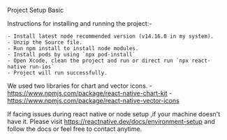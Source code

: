 Project Setup Basic

Instructions for installing and running the project:-

	- Install latest node recommended version (v14.16.0 in my system).
	- Unzip the Source file.
	- Run npm install to install node modules.
	- Install pods by using `npx pod-install`
	- Open Xcode, clean the project and run or direct run `npx react-native run-ios`
	- Project will run successfully.
	
We used two libraries for chart and vector icons.
    - https://www.npmjs.com/package/react-native-chart-kit 
    - https://www.npmjs.com/package/react-native-vector-icons 

If facing issues during react native or node setup ,if your machine doesn't have it. Please visit
https://reactnative.dev/docs/environment-setup and follow the docs or feel free to contact anytime.

